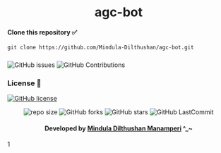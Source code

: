 ﻿<div align="center">

# agc-bot
</div>

#### Clone this repository ✅
```md
git clone https://github.com/Mindula-Dilthushan/agc-bot.git
```
###

![GitHub issues](https://img.shields.io/github/issues/Mindula-Dilthushan/agc-bot?&labelColor=black&color=eb3b5a&label=Issues&logo=issues&logoColor=black&style=for-the-badge)
![GitHub Contributions](https://img.shields.io/github/contributors/Mindula-Dilthushan/agc-bot?&labelColor=black&color=8854d0&style=for-the-badge)

### License 📝
[![GitHub license](https://img.shields.io/github/license/Mindula-Dilthushan/agc-bot?&labelColor=black&color=3867d6&style=for-the-badge)](https://github.com/Mindula-Dilthushan/agc-bot/blob/master/LICENSE)


<div align="center">

![repo size](https://img.shields.io/github/repo-size/Mindula-Dilthushan/agc-bot?label=Repo%20Size&style=for-the-badge&labelColor=black&color=20bf6b)
![GitHub forks](https://img.shields.io/github/forks/Mindula-Dilthushan/agc-bot?&labelColor=black&color=0fb9b1&style=for-the-badge)
![GitHub stars](https://img.shields.io/github/stars/Mindula-Dilthushan/agc-bot?&labelColor=black&color=f7b731&style=for-the-badge)
![GitHub LastCommit](https://img.shields.io/github/last-commit/Mindula-Dilthushan/agc-bot?logo=github&labelColor=black&color=d1d8e0&style=for-the-badge)

</div>

<div align="center"> 

#### Developed by [Mindula Dilthushan Manamperi](http://minduladilthushan.netlify.app/) ^_~
</div>

<p> 1 </p>
  
  
